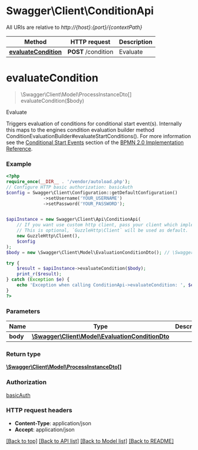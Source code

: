 # Swagger\Client\ConditionApi

All URIs are relative to *http://{host}:{port}/{contextPath}*

Method | HTTP request | Description
------------- | ------------- | -------------
[**evaluateCondition**](ConditionApi.md#evaluatecondition) | **POST** /condition | Evaluate

# **evaluateCondition**
> \Swagger\Client\Model\ProcessInstanceDto[] evaluateCondition($body)

Evaluate

Triggers evaluation of conditions for conditional start event(s).  Internally this maps to the engines condition evaluation builder method ConditionEvaluationBuilder#evaluateStartConditions().  For more information see the [Conditional Start Events](https://docs.camunda.org/manual/7.21/reference/bpmn20/events/conditional-events/#conditional-start-event) section of the [BPMN 2.0 Implementation Reference](https://docs.camunda.org/manual/7.21/reference/bpmn20/).

### Example
```php
<?php
require_once(__DIR__ . '/vendor/autoload.php');
// Configure HTTP basic authorization: basicAuth
$config = Swagger\Client\Configuration::getDefaultConfiguration()
              ->setUsername('YOUR_USERNAME')
              ->setPassword('YOUR_PASSWORD');


$apiInstance = new Swagger\Client\Api\ConditionApi(
    // If you want use custom http client, pass your client which implements `GuzzleHttp\ClientInterface`.
    // This is optional, `GuzzleHttp\Client` will be used as default.
    new GuzzleHttp\Client(),
    $config
);
$body = new \Swagger\Client\Model\EvaluationConditionDto(); // \Swagger\Client\Model\EvaluationConditionDto | 

try {
    $result = $apiInstance->evaluateCondition($body);
    print_r($result);
} catch (Exception $e) {
    echo 'Exception when calling ConditionApi->evaluateCondition: ', $e->getMessage(), PHP_EOL;
}
?>
```

### Parameters

Name | Type | Description  | Notes
------------- | ------------- | ------------- | -------------
 **body** | [**\Swagger\Client\Model\EvaluationConditionDto**](../Model/EvaluationConditionDto.md)|  | [optional]

### Return type

[**\Swagger\Client\Model\ProcessInstanceDto[]**](../Model/ProcessInstanceDto.md)

### Authorization

[basicAuth](../../README.md#basicAuth)

### HTTP request headers

 - **Content-Type**: application/json
 - **Accept**: application/json

[[Back to top]](#) [[Back to API list]](../../README.md#documentation-for-api-endpoints) [[Back to Model list]](../../README.md#documentation-for-models) [[Back to README]](../../README.md)

